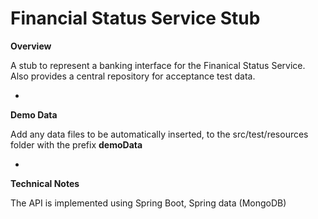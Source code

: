 Financial Status Service Stub
=============================

**Overview**


A stub to represent a banking interface for the Finanical Status Service. Also provides a central repository for acceptance 
test data. 

-

**Demo Data**

Add any data files to be automatically inserted,  to the src/test/resources folder with the prefix **demoData**

-

**Technical Notes**

The API is implemented using Spring Boot, Spring data (MongoDB)


